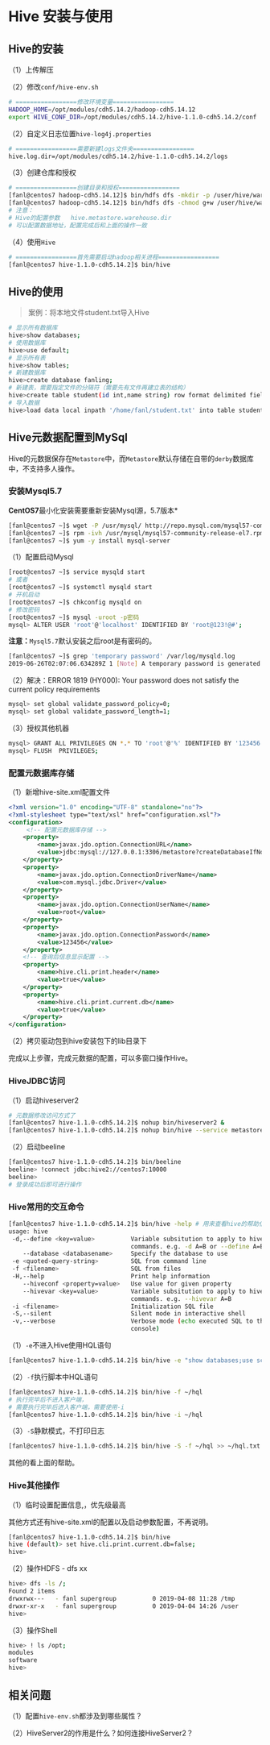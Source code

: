 # Hive 安装与使用

## Hive的安装

（1）上传解压

（2）修改`conf/hive-env.sh`

```bash
# =================修改环境变量=================
HADOOP_HOME=/opt/modules/cdh5.14.2/hadoop-cdh5.14.12
export HIVE_CONF_DIR=/opt/modules/cdh5.14.2/hive-1.1.0-cdh5.14.2/conf
```

（2）自定义日志位置`hive-log4j.properties`

```bash
# =================需要新建logs文件夹=================
hive.log.dir=/opt/modules/cdh5.14.2/hive-1.1.0-cdh5.14.2/logs
```

（3）创建仓库和授权

```bash
# =================创建目录和授权=================
[fanl@centos7 hadoop-cdh5.14.12]$ bin/hdfs dfs -mkdir -p /user/hive/warehouse
[fanl@centos7 hadoop-cdh5.14.12]$ bin/hdfs dfs -chmod g+w /user/hive/warehouse /tmp
# 注意：
# Hive的配置参数   hive.metastore.warehouse.dir
# 可以配置数据地址，配置完成后和上面的操作一致
```

（4）使用`Hive`

```bash
# =================首先需要启动hadoop相关进程=================
[fanl@centos7 hive-1.1.0-cdh5.14.2]$ bin/hive
```

## Hive的使用

>  案例：将本地文件student.txt导入Hive

```bash
# 显示所有数据库
hive>show databases;
# 使用数据库
hive>use default;
# 显示所有表
hive>show tables;
# 新建数据库
hive>create database fanling;
# 新建表，需要指定文件的分隔符（需要先有文件再建立表的结构）
hive>create table student(id int,name string) row format delimited fields terminated by '\t';
# 导入数据
hive>load data local inpath '/home/fanl/student.txt' into table student;
```

## Hive元数据配置到MySql

Hive的元数据保存在`Metastore`中，而`Metastore`默认存储在自带的`derby`数据库中，不支持多人操作。

### 安装Mysql5.7

**CentOS7**最小化安装需要重新安装Mysql源，5.7版本*

```bash
[fanl@centos7 ~]$ wget -P /usr/mysql/ http://repo.mysql.com/mysql57-community-release-el7.rpm
[fanl@centos7 ~]$ rpm -ivh /usr/mysql/mysql57-community-release-el7.rpm
[fanl@centos7 ~]$ yum -y install mysql-server
```

（1）配置启动Mysql

```bash
[root@centos7 ~]$ service mysqld start
# 或者
[root@centos7 ~]$ systemctl mysqld start
# 开机启动
[root@centos7 ~]$ chkconfig mysqld on
# 修改密码
[root@centos7 ~]$ mysql -uroot -p密码
mysql> ALTER USER 'root'@'localhost' IDENTIFIED BY 'root@123!@#';

```

**注意：**`Mysql5.7`默认安装之后root是有密码的。

```bash
[fanl@centos7 ~]$ grep 'temporary password' /var/log/mysqld.log
2019-06-26T02:07:06.634289Z 1 [Note] A temporary password is generated for root@localhost: NOplHD:Oo7xI
```

（2）解决：ERROR 1819 (HY000): Your password does not satisfy the current policy requirements

```bash
mysql> set global validate_password_policy=0; 
mysql> set global validate_password_length=1;
```

（3）授权其他机器

```bash
mysql> GRANT ALL PRIVILEGES ON *.* TO 'root'@'%' IDENTIFIED BY '123456' WITH GRANT OPTION;
mysql> FLUSH  PRIVILEGES;
```

### 配置元数据库存储

（1）新增hive-site.xml配置文件

```xml
<?xml version="1.0" encoding="UTF-8" standalone="no"?>
<?xml-stylesheet type="text/xsl" href="configuration.xsl"?>
<configuration>
     <!-- 配置元数据库存储 -->
	<property>
		<name>javax.jdo.option.ConnectionURL</name>
		<value>jdbc:mysql://127.0.0.1:3306/metastore?createDatabaseIfNotExist=true</value>
	</property>
	<property>
		<name>javax.jdo.option.ConnectionDriverName</name>
		<value>com.mysql.jdbc.Driver</value>
	</property>
	<property>
		<name>javax.jdo.option.ConnectionUserName</name>
		<value>root</value>
	</property>
	<property>
		<name>javax.jdo.option.ConnectionPassword</name>
		<value>123456</value>
	</property>
    <!-- 查询后信息显示配置 -->
    <property>
		<name>hive.cli.print.header</name>
		<value>true</value>	
	</property>
	<property>
		<name>hive.cli.print.current.db</name>
		<value>true</value>
	</property>
</configuration>
```

（2）拷贝驱动包到hive安装包下的lib目录下

完成以上步骤，完成元数据的配置，可以多窗口操作Hive。

### HiveJDBC访问

（1）启动hiveserver2

```bash
# 元数据修改访问方式了
[fanl@centos7 hive-1.1.0-cdh5.14.2]$ nohup bin/hiveserver2 &  
[fanl@centos7 hive-1.1.0-cdh5.14.2]$ nohup bin/hive --service metastore &
```

（2）启动beeline

```bash
[fanl@centos7 hive-1.1.0-cdh5.14.2]$ bin/beeline
beeline> !connect jdbc:hive2://centos7:10000
beeline> 
# 登录成功后即可进行操作
```

### Hive常用的交互命令

```bash
[fanl@centos7 hive-1.1.0-cdh5.14.2]$ bin/hive -help # 用来查看hive的帮助信息
usage: hive
 -d,--define <key=value>          Variable subsitution to apply to hive
                                  commands. e.g. -d A=B or --define A=B
    --database <databasename>     Specify the database to use
 -e <quoted-query-string>         SQL from command line
 -f <filename>                    SQL from files
 -H,--help                        Print help information
    --hiveconf <property=value>   Use value for given property
    --hivevar <key=value>         Variable subsitution to apply to hive
                                  commands. e.g. --hivevar A=B
 -i <filename>                    Initialization SQL file
 -S,--silent                      Silent mode in interactive shell
 -v,--verbose                     Verbose mode (echo executed SQL to the
                                  console)
```

（1）`-e`不进入Hive使用HQL语句

```bash
[fanl@centos7 hive-1.1.0-cdh5.14.2]$ bin/hive -e "show databases;use school;select * from student"
```

（2）`-f`执行脚本中HQL语句

```bash
[fanl@centos7 hive-1.1.0-cdh5.14.2]$ bin/hive -f ~/hql
# 执行完毕后不进入客户端，
# 需要执行完毕后进入客户端，需要使用-i
[fanl@centos7 hive-1.1.0-cdh5.14.2]$ bin/hive -i ~/hql
```

（3）`-S`静默模式，不打印日志

```bash
[fanl@centos7 hive-1.1.0-cdh5.14.2]$ bin/hive -S -f ~/hql >> ~/hql.txt
```

其他的看上面的帮助。

### Hive其他操作

（1）临时设置配置信息,，优先级最高

其他方式还有hive-site.xml的配置以及启动参数配置，不再说明。

```bash
[fanl@centos7 hive-1.1.0-cdh5.14.2]$ bin/hive
hive (default)> set hive.cli.print.current.db=false;
hive> 
```

（2）操作HDFS - dfs xx

```bash
hive> dfs -ls /;
Found 2 items
drwxrwx---   - fanl supergroup          0 2019-04-08 11:28 /tmp
drwxr-xr-x   - fanl supergroup          0 2019-04-04 14:26 /user
hive> 
```

（3）操作Shell

```bash
hive> ! ls /opt;
modules
software
hive> 
```

## 相关问题

（1）配置`hive-env.sh`都涉及到哪些属性？

（2）HiveServer2的作用是什么？如何连接HiveServer2？

